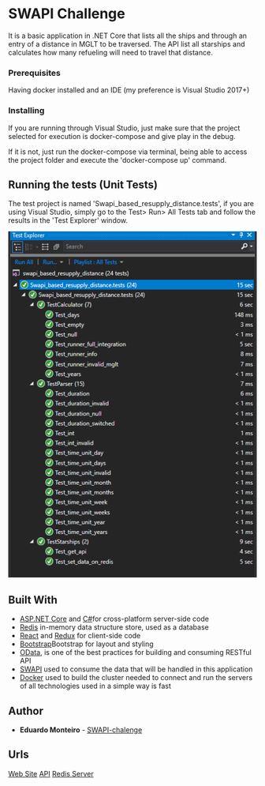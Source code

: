 # SWAPI Challenge

It is a basic application in .NET Core that lists all the ships and through an entry of a distance in MGLT to be traversed. The API list all starships and calculates how many refueling will need to travel that distance.

### Prerequisites

Having docker installed and an IDE (my preference is Visual Studio 2017+)

### Installing

If you are running through Visual Studio, just make sure that the project selected for execution is docker-compose and give play in the debug.

If it is not, just run the docker-compose via terminal, being able to access the project folder and execute the 'docker-compose up' command.

## Running the tests (Unit Tests)

The test project is named 'Swapi_based_resupply_distance.tests', if you are using Visual Studio, simply go to the Test> Run> All Tests tab and follow the results in the 'Test Explorer' window.

![Test Explorer](https://github.com/eduardomonteiro/SWAPI-chalenge/blob/master/img/te.PNG?raw=true)


## Built With

* [ASP.NET Core](https://get.asp.net/) and [C#](https://msdn.microsoft.com/en-us/library/67ef8sbd.aspx)for cross-platform server-side code
* [Redis](https://redis.io/) in-memory data structure store, used as a database
* [React](https://facebook.github.io/react/) and [Redux](https://redux.js.org/) for client-side code
* [Bootstrap](http://getbootstrap.com/)Bootstrap for layout and styling
* [OData](https://www.odata.org/), is one of the best practices for building and consuming RESTful API
* [SWAPI](https://swapi.co/) used to consume the data that will be handled in this application
* [Docker](https://www.docker.com/) used to build the cluster needed to connect and run the servers of all technologies used in a simple way is fast

## Author

* **Eduardo Monteiro** - [SWAPI-chalenge](https://github.com/eduardomonteiro/)

## Urls

[Web Site](http://10.1.0.4/)
[API](http://10.1.0.5/api/starship)
[Redis Server](http://10.1.0.6/)